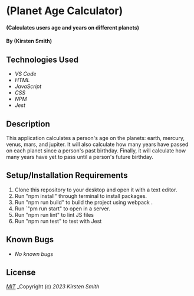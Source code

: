 # (Planet Age Calculator)

#### (Calculates users age and years on different planets)

#### By (Kirsten Smith)

## Technologies Used

* _VS Code_
* _HTML_
* _JavaScript_
* _CSS_
* _NPM_
* _Jest_

## Description

This application calculates a person's age on the planets: earth, mercury, venus, mars, and jupiter. It will also calculate how many years have passed on each planet since a person's past birthday. Finally, it will calculate how many years have yet to pass until a person's future birthday.


## Setup/Installation Requirements

1. Clone this repository to your desktop and open it with a text editor.
2. Run  "npm install" through terminal to install packages.
3. Run  "npm run build" to build the project using webpack .
4. Run  `"pm run start" to open in a server.
5. Run "npm run lint" to lint JS files 
6. Run  "npm run test" to test with Jest


## Known Bugs

* _No known bugs_

## License

_[MIT](LICENSE.txt)_
_Copyright (c) _2023_ _Kirsten Smith_